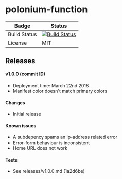 # polonium-function

Badge | Status
----- | ------
Build Status | [![Build Status](https://travis-ci.org/rgrannell1/polonium-function.svg?branch=master)](https://travis-ci.org/rgrannell1/polonium-function)
License | MIT


## Releases

#### v1.0.0 (commit ID)
- Deployment time: March 22nd 2018
- Manifest color doesn't match primary colors
#### Changes

- Initial release

#### Known issues

- A subdepency spams an ip-address related error
- Error-form behaviour is inconsistent
- Home URL does not work


#### Tests

- See releases/v1.0.0.md (1a2d6be)
